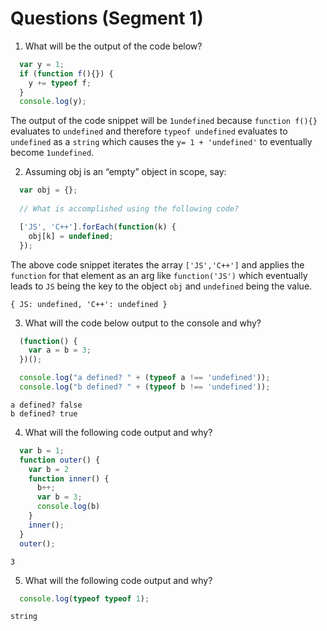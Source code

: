 # Questions (Segment 1)

1) What will be the output of the code below?
  ```js
    var y = 1;
    if (function f(){}) {
      y += typeof f;
    }
    console.log(y);
  ```

The output of the code snippet will be `1undefined` because `function f(){}` evaluates to `undefined` and therefore `typeof undefined` evaluates to `undefined` as a `string` which causes the `y= 1 + 'undefined'` to eventually become `1undefined`.

2) Assuming obj is an “empty” object in scope, say:
  ```js
    var obj = {};
    
    // What is accomplished using the following code?

    ['JS', 'C++'].forEach(function(k) {
      obj[k] = undefined;
    });
  ```

The above code snippet iterates the array `['JS','C++']` and applies the `function` for that element as an arg like `function('JS')` which eventually leads to `JS` being the key to the object `obj` and `undefined` being the value.

`{ JS: undefined, 'C++': undefined }`


3) What will the code below output to the console and why?
  ```js
    (function() {
      var a = b = 3;
    })();

    console.log("a defined? " + (typeof a !== 'undefined'));
    console.log("b defined? " + (typeof b !== 'undefined'));
  ```


```
a defined? false
b defined? true
```

4) What will the following code output and why?
  ```js
    var b = 1;
    function outer() {
      var b = 2
      function inner() {
        b++;
        var b = 3;
        console.log(b)
      }
      inner();
    }
    outer();
  ```

`3`


5) What will the following code output and why?
  ```js
    console.log(typeof typeof 1);
  ```

`string`

